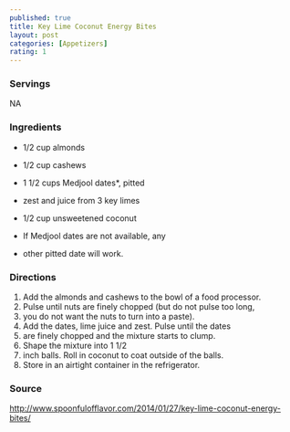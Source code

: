 ```yaml
---
published: true
title: Key Lime Coconut Energy Bites
layout: post
categories: [Appetizers]
rating: 1
---
```

### Servings
NA

### Ingredients
- 1/2 cup almonds
- 1/2 cup cashews
- 1 1/2 cups Medjool dates*, pitted
- zest and juice from 3 key limes
- 1/2 cup unsweetened coconut

- If Medjool dates are not available, any 
- other pitted date will work.

### Directions
1. Add the almonds and cashews to the bowl of a food processor.
2. Pulse until nuts are finely chopped (but do not pulse too long,
3. you do not want the nuts to turn into a paste).
4. Add the dates, lime juice and zest. Pulse until the dates
5. are finely chopped and the mixture starts to clump.
6. Shape the mixture into 1 1/2
7. inch balls. Roll in coconut to coat outside of the balls.
8. Store in an airtight container in the refrigerator.

### Source
<a href="http://www.spoonfulofflavor.com/2014/01/27/key-lime-coconut-energy-bites/" target="new">http://www.spoonfulofflavor.com/2014/01/27/key-lime-coconut-energy-bites/</a>
